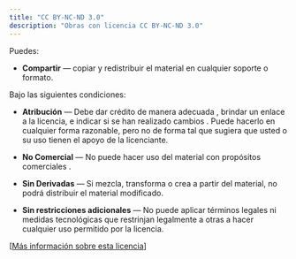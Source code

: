 ```yaml
---
title: "CC BY-NC-ND 3.0"
description: "Obras con licencia CC BY-NC-ND 3.0"
---
```


Puedes:

- **Compartir** — copiar y redistribuir el material en cualquier soporte o formato.

Bajo las siguientes condiciones: 

- **Atribución** — Debe dar crédito de manera adecuada , brindar un enlace a la licencia, e indicar si se han realizado cambios . Puede hacerlo en cualquier forma razonable, pero no de forma tal que sugiera que usted o su uso tienen el apoyo de la licenciante. 

- **No Comercial** — No puede hacer uso del material con propósitos comerciales . 

- **Sin Derivadas** — Si mezcla, transforma o crea a partir del material, no podrá distribuir el material modificado. 

- **Sin restricciones adicionales** — No puede aplicar términos legales ni medidas tecnológicas que restrinjan legalmente a otras a hacer cualquier uso permitido por la licencia. 

[[Más información sobre esta licencia](https://creativecommons.org/licenses/by-nc-nd/3.0/deed.es)]